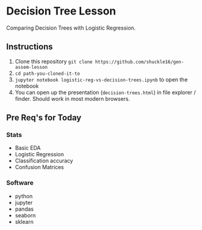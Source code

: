 # Decision Tree Lesson

Comparing Decision Trees with Logistic Regression. 


## Instructions

1. Clone this repository `git clone https://github.com/shuckle16/gen-assem-lesson`
2. `cd path-you-cloned-it-to`
3. `jupyter notebook logistic-reg-vs-decision-trees.ipynb` to open the notebook
4. You can open up the presentation (`decision-trees.html`) in file explorer / finder. Should work in most modern browsers.


## Pre Req's for Today

### Stats
- Basic EDA
- Logistic Regression
- Classification accuracy
- Confusion Matrices

### Software
- python
- jupyter
- pandas
- seaborn
- sklearn
